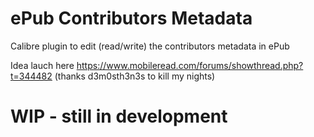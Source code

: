 # ePub Contributors Metadata

Calibre plugin to edit (read/write) the contributors metadata in ePub

Idea lauch here https://www.mobileread.com/forums/showthread.php?t=344482 (thanks d3m0sth3n3s to kill my nights)

# WIP - still in development